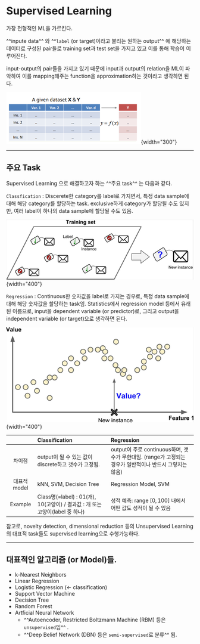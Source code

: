 # Supervised Learning

가장 전형적인 ML을 가르킨다. 

^^inpute data^^ 와 ^^`label` (or target)이라고 불리는 원하는 output^^ 에 해당하는 데이터로 구성된 pair들로 training set과 test set을 가지고 있고 이를 통해 학습이 이루어진다. 

input-output의 pair들을 가지고 있기 때문에 input과 output의 relation을 ML이 파악하여 이를 mapping해주는 function을 approximation하는 것이라고 생각하면 된다.

![](../img/ch00/supervised.png){width="300"}

---

## 주요 Task

Supervised Learning 으로 해결하고자 하는 ^^주요 task^^ 는 다음과 같다.

`Classfication`
: Discerete한 category를 label로 가지면서, 특정 data sample에 대해 해당 category를 할당하는 task. exclusive하게 category가 할당될 수도 있지만, 여러 label이 하나의 data sample에 할당될 수도 있음.

![](../img/ch00/classification.png){width="400"}

`Regression`
: Continuous한 숫자값을 label로 가지는 경우로, 특정 data sample에 대해 해당 숫자값을 할당하는 task임. Statistics에서 regression model 등에서 유래된 이름으로, input을 dependent variable (or predictor)로, 그리고 output을 independent variable (or target)으로 생각하면 된다.

![](../img/ch00/regression.png){width="400"}

| | Classification | Regression |
|:---:|:---|:---|
|차이점 | output이 될 수 있는 값이 discrete하고 갯수가 고정됨. | output이 주로 continuous하며, 갯수가 무한대임. (range가 고정되는 경우가 일반적이나 반드시 그렇지는 않음) |
|대표적 model| kNN, SVM, Decision Tree | Regression Model, SVM |
|Example| Class명(=label) : 01(개), 10(고양이) / 결과값 : 개 또는 고양이(label 중 하나) | 성적 예측: range $[0,100]$ 내에서 어떤 값도 성적이 될 수 있음 |

참고로, novelty detection, dimensional reduction 등의 Unsupervised Learning의 대표적 task들도 supervised learning으로 수행가능하다.

---

## 대표적인 알고리즘 (or Model)들.

* k-Nearest Neighbors
* Linear Regression
* Logistic Regression (← classification)
* Support Vector Machine
* Decision Tree
* Random Forest
* Artficial Neural Network
    * ^^Autoencoder, Restricted Boltzmann Machine (RBM) 등은 `unsupervised`임^^ .
    * ^^Deep Belief Network (DBN) 등은 `semi-supervised`로 분류^^ 됨.

